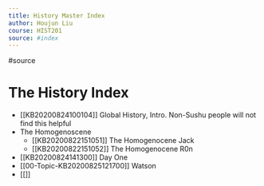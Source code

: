 ```yaml
---
title: History Master Index
author: Houjun Liu
course: HIST201
source: #index
---
```


#source

# The History Index

* [[KB20200824100104]] Global History, Intro. Non-Sushu people will not find this helpful
* The Homogenoscene
    * [[KB20200822151051]] The Homogenocene Jack
    * [[KB20200822151052]] The Homogenocene R0n
* [[KB20200824141300]] Day One
* [[00-Topic-KB20200825121700]] Watson 
* [[]]
















